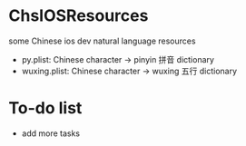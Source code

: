 # ChsIOSResources
some Chinese ios dev natural language resources

*   py.plist: Chinese character -> pinyin 拼音 dictionary
*   wuxing.plist: Chinese character -> wuxing 五行 dictionary


# To-do list
*   add more tasks
